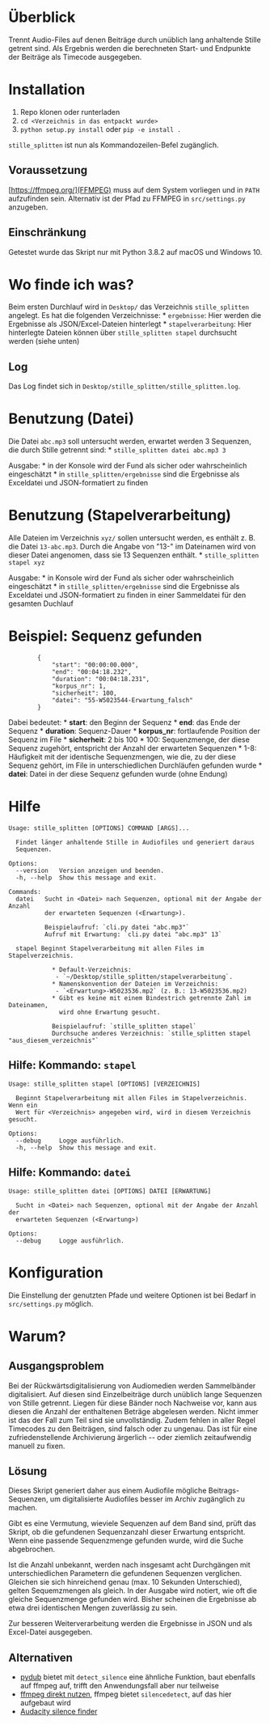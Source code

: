 # Überblick

Trennt Audio-Files auf denen Beiträge durch unüblich lang anhaltende Stille getrent sind. Als Ergebnis werden die berechneten Start- und Endpunkte der Beiträge als Timecode ausgegeben. 

# Installation

1. Repo klonen oder runterladen
2. `cd <Verzeichnis in das entpackt wurde>`
3. `python setup.py install` oder `pip -e install .`

`stille_splitten` ist nun als Kommandozeilen-Befel zugänglich.

## Voraussetzung

[https://ffmpeg.org/](FFMPEG) muss auf dem System vorliegen und in `PATH` aufzufinden sein.
Alternativ ist der Pfad zu FFMPEG in `src/settings.py` anzugeben.

## Einschränkung

Getestet wurde das Skript nur mit Python 3.8.2 auf macOS und Windows 10.

# Wo finde ich was?

Beim ersten Durchlauf wird in `Desktop/` das Verzeichnis `stille_splitten` angelegt.
Es hat die folgenden Verzeichnisse:
    * `ergebnisse`: Hier werden die Ergebnisse als JSON/Excel-Dateien hinterlegt
    * `stapelverarbeitung`: Hier hinterlegte Dateien können über `stille_splitten stapel` durchsucht werden (siehe unten)

## Log

Das Log findet sich in `Desktop/stille_splitten/stille_splitten.log`.

# Benutzung (Datei)

Die Datei `abc.mp3` soll untersucht werden, erwartet werden 3 Sequenzen, die durch Stille getrennt sind:
    * `stille_splitten datei abc.mp3 3`

Ausgabe:
    * in der Konsole wird der Fund als sicher oder wahrscheinlich eingeschätzt
    * in `stille_splitten/ergebnisse` sind die Ergebnisse als Exceldatei und JSON-formatiert zu finden

# Benutzung (Stapelverarbeitung)

Alle Dateien im Verzeichnis `xyz/` sollen untersucht werden, es enthält z. B. die Datei `13-abc.mp3`. Durch die Angabe von "13-" im Dateinamen wird von dieser Datei angenomen, dass sie 13 Sequenzen enthält.
    * `stille_splitten stapel xyz`

Ausgabe:
    * in Konsole wird der Fund als sicher oder wahrscheinlich eingeschätzt
    * in `stille_splitten/ergebnisse` sind die Ergebnisse als Exceldatei und JSON-formatiert zu finden in einer Sammeldatei für den gesamten Duchlauf


# Beispiel: Sequenz gefunden

```
        {
            "start": "00:00:00.000", 
            "end": "00:04:18.232",
            "duration": "00:04:18.231",
            "korpus_nr": 1,
            "sicherheit": 100,
            "datei": "55-W5023544-Erwartung_falsch"
        }
```

Dabei bedeutet:
    * **start**: den Beginn der Sequenz
    * **end**: das Ende der Sequenz
    * **duration**: Sequenz-Dauer 
    * **korpus_nr**: fortlaufende Position der Sequenz im File
    * **sicherheit**: 2 bis 100
        * 100: Sequenzmenge, der diese Sequenz zugehört, entspricht der Anzahl der erwarteten Sequenzen
        * 1-8: Häufigkeit mit der identische Sequenzmengen, wie die, zu der diese Sequenz gehört, 
        im File in unterschiedlichen Durchläufen gefunden wurde
    * **datei**: Datei in der diese Sequenz gefunden wurde (ohne Endung)

# Hilfe

```
Usage: stille_splitten [OPTIONS] COMMAND [ARGS]...

  Findet länger anhaltende Stille in Audiofiles und generiert daraus
  Sequenzen.

Options:
  --version   Version anzeigen und beenden.
  -h, --help  Show this message and exit.

Commands:
  datei   Sucht in <Datei> nach Sequenzen, optional mit der Angabe der Anzahl
          der erwarteten Sequenzen (<Erwartung>).
          
          Beispielaufruf: `cli.py datei "abc.mp3"`
          Aufruf mit Erwartung: `cli.py datei "abc.mp3" 13`
          
  stapel Beginnt Stapelverarbeitung mit allen Files im Stapelverzeichnis.
          
            * Default-Verzeichnis:
             - `~/Desktop/stille_splitten/stapelverarbeitung`.
            * Namenskonvention der Dateien im Verzeichnis:
             - `<Erwartung>-W5023536.mp2` (z. B.: 13-W5023536.mp2)
            * Gibt es keine mit einem Bindestrich getrennte Zahl im Dateinamen,
              wird ohne Erwartung gesucht.
            
            Beispielaufruf: `stille_splitten stapel`
            Durchsuche anderes Verzeichnis: `stille_splitten stapel "aus_diesem_verzeichnis"`
```
## Hilfe: Kommando: `stapel`

```
Usage: stille_splitten stapel [OPTIONS] [VERZEICHNIS]

  Beginnt Stapelverarbeitung mit allen Files im Stapelverzeichnis.  Wenn ein
  Wert für <Verzeichnis> angegeben wird, wird in diesem Verzeichnis gesucht.

Options:
  --debug     Logge ausführlich.
  -h, --help  Show this message and exit.
```

## Hilfe: Kommando: `datei`

```
Usage: stille_splitten datei [OPTIONS] DATEI [ERWARTUNG]

  Sucht in <Datei> nach Sequenzen, optional mit der Angabe der Anzahl der
  erwarteten Sequenzen (<Erwartung>)

Options:
  --debug     Logge ausführlich.
```

# Konfiguration

Die Einstellung der genutzten Pfade und weitere Optionen ist bei Bedarf in
`src/settings.py` möglich.

# Warum?

## Ausgangsproblem

Bei der Rückwärtsdigitalisierung von Audiomedien werden Sammelbänder digitalisiert. Auf diesen sind Einzelbeiträge durch unüblich lange Sequenzen von Stille getrennt. Liegen für diese Bänder noch Nachweise vor, kann aus diesen die Anzahl der enthaltenen Beträge abgelesen werden. Nicht immer ist das der Fall zum Teil sind sie unvollständig. Zudem fehlen in aller Regel Timecodes zu den Beiträgen, sind falsch oder zu ungenau. Das ist für eine zufriedenstellende Archivierung ärgerlich -- oder ziemlich zeitaufwendig manuell zu fixen.

## Lösung

Dieses Skript generiert daher aus einem Audiofile mögliche Beitrags-Sequenzen, um digitalisierte Audiofiles besser im Archiv zugänglich zu machen. 

Gibt es eine Vermutung, wieviele Sequenzen auf dem Band sind, prüft das Skript, ob die gefundenen Sequenzanzahl dieser Erwartung entspricht. Wenn eine passende Sequenzmenge gefunden wurde, wird die Suche abgebrochen. 

Ist die Anzahl unbekannt, werden nach insgesamt acht Durchgängen mit unterschiedlichen Parametern die gefundenen Sequenzen verglichen. Gleichen sie sich hinreichend genau (max. 10 Sekunden Unterschied), gelten Sequemzmengen als gleich. In der Ausgabe wird notiert, wie oft die gleiche Sequenzmenge gefunden wird. Bisher scheinen die Ergebnisse ab etwa drei identischen Mengen zuverlässig zu sein. 

Zur besseren Weiterverarbeitung werden die Ergebnisse in JSON und als Excel-Datei ausgegeben.

## Alternativen

- [pydub](https://github.com/jiaaro/pydub) bietet mit `detect_silence` eine ähnliche Funktion, baut ebenfalls auf ffmpeg auf, trifft den Anwendungsfall aber nur teilweise
- [ffmpeg direkt nutzen](http://underpop.online.fr/f/ffmpeg/help/silencedetect.htm.gz), ffmpeg bietet `silencedetect`, auf das hier aufgebaut wird
- [Audacity silence finder](https://manual.audacityteam.org/man/silence_finder_setting_parameters.html) 

